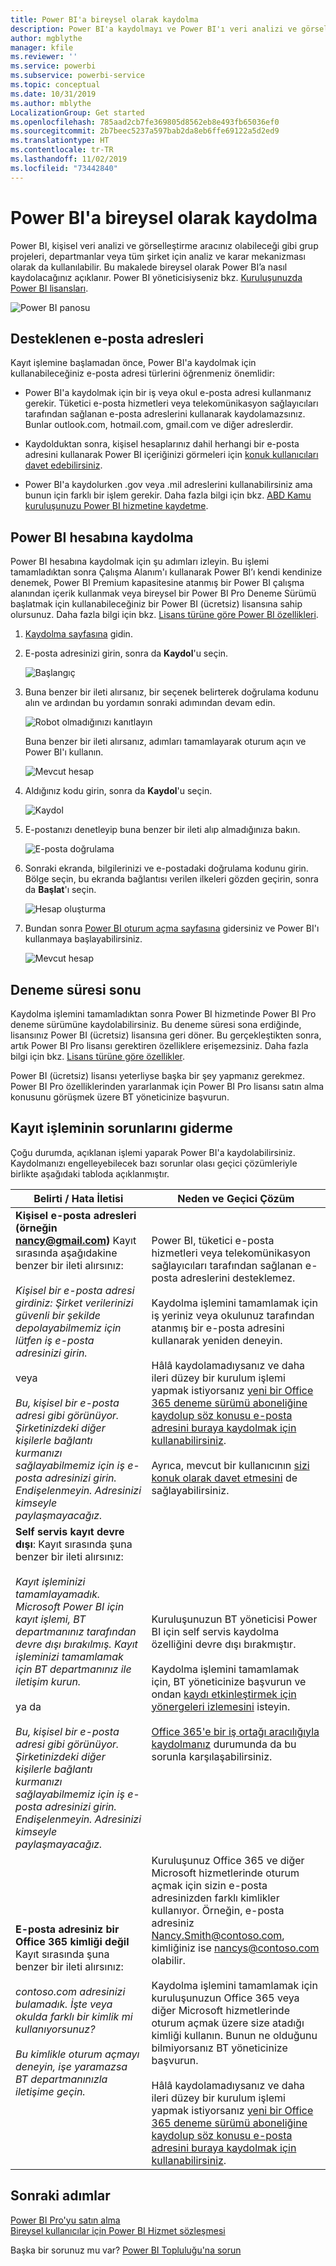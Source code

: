 ```yaml
---
title: Power BI'a bireysel olarak kaydolma
description: Power BI'a kaydolmayı ve Power BI'ı veri analizi ve görselleştirme ihtiyaçlarınız için kullanmaya nasıl başlayacağınızı öğrenin.
author: mgblythe
manager: kfile
ms.reviewer: ''
ms.service: powerbi
ms.subservice: powerbi-service
ms.topic: conceptual
ms.date: 10/31/2019
ms.author: mblythe
LocalizationGroup: Get started
ms.openlocfilehash: 785aad2cb7fe369805d8562eb8e493fb65036ef0
ms.sourcegitcommit: 2b7beec5237a597bab2da8eb6ffe69122a5d2ed9
ms.translationtype: HT
ms.contentlocale: tr-TR
ms.lasthandoff: 11/02/2019
ms.locfileid: "73442840"
---
```

# <a name="sign-up-for-power-bi-as-an-individual"></a>Power BI'a bireysel olarak kaydolma

Power BI, kişisel veri analizi ve görselleştirme aracınız olabileceği gibi grup projeleri, departmanlar veya tüm şirket için analiz ve karar mekanizması olarak da kullanılabilir. Bu makalede bireysel olarak Power BI’a nasıl kaydolacağınız açıklanır. Power BI yöneticisiyseniz bkz. [Kuruluşunuzda Power BI lisansları](service-admin-licensing-organization.md).

![Power BI panosu](media/service-self-service-signup-for-power-bi/dashboard.png)

## <a name="supported-email-addresses"></a>Desteklenen e-posta adresleri

Kayıt işlemine başlamadan önce, Power BI'a kaydolmak için kullanabileceğiniz e-posta adresi türlerini öğrenmeniz önemlidir:

* Power BI'a kaydolmak için bir iş veya okul e-posta adresi kullanmanız gerekir. Tüketici e-posta hizmetleri veya telekomünikasyon sağlayıcıları tarafından sağlanan e-posta adreslerini kullanarak kaydolamazsınız. Bunlar outlook.com, hotmail.com, gmail.com ve diğer adreslerdir.

* Kaydolduktan sonra, kişisel hesaplarınız dahil herhangi bir e-posta adresini kullanarak Power BI içeriğinizi görmeleri için [konuk kullanıcıları davet edebilirsiniz](https://docs.microsoft.com/azure/active-directory/active-directory-b2b-what-is-azure-ad-b2b).

* Power BI'a kaydolurken .gov veya .mil adreslerini kullanabilirsiniz ama bunun için farklı bir işlem gerekir. Daha fazla bilgi için bkz. [ABD Kamu kuruluşunuzu Power BI hizmetine kaydetme](service-govus-signup.md).

## <a name="sign-up-for-a-power-bi-account"></a>Power BI hesabına kaydolma

Power BI hesabına kaydolmak için şu adımları izleyin. Bu işlemi tamamladıktan sonra Çalışma Alanım'ı kullanarak Power BI’ı kendi kendinize denemek, Power BI Premium kapasitesine atanmış bir Power BI çalışma alanından içerik kullanmak veya bireysel bir Power BI Pro Deneme Sürümü başlatmak için kullanabileceğiniz bir Power BI (ücretsiz) lisansına sahip olursunuz. Daha fazla bilgi için bkz. [Lisans türüne göre Power BI özellikleri](service-features-license-type.md). 

1. [Kaydolma sayfasına](https://signup.microsoft.com/signup?sku=a403ebcc-fae0-4ca2-8c8c-7a907fd6c235) gidin.

1. E-posta adresinizi girin, sonra da **Kaydol**'u seçin.

    ![Başlangıç](media/service-self-service-signup-for-power-bi/get-started.png)

1. Buna benzer bir ileti alırsanız, bir seçenek belirterek doğrulama kodunu alın ve ardından bu yordamın sonraki adımından devam edin.

    ![Robot olmadığınızı kanıtlayın](media/service-self-service-signup-for-power-bi/prove-robot.png)

    Buna benzer bir ileti alırsanız, adımları tamamlayarak oturum açın ve Power BI'ı kullanın.

    ![Mevcut hesap](media/service-self-service-signup-for-power-bi/existing-account.png)

1. Aldığınız kodu girin, sonra da **Kaydol**'u seçin.

    ![Kaydol](media/service-self-service-signup-for-power-bi/sign-up.png)

1. E-postanızı denetleyip buna benzer bir ileti alıp almadığınıza bakın.

    ![E-posta doğrulama](media/service-self-service-signup-for-power-bi/email-verification.png)

1. Sonraki ekranda, bilgilerinizi ve e-postadaki doğrulama kodunu girin. Bölge seçin, bu ekranda bağlantısı verilen ilkeleri gözden geçirin, sonra da **Başlat**'ı seçin.

    ![Hesap oluşturma](media/service-self-service-signup-for-power-bi/create-account.png)

1. Bundan sonra [Power BI oturum açma sayfasına](https://powerbi.microsoft.com/landing/signin/) gidersiniz ve Power BI'ı kullanmaya başlayabilirsiniz.

    ![Mevcut hesap](media/service-self-service-signup-for-power-bi/welcome-screen.png)

## <a name="trial-expiration"></a>Deneme süresi sonu

Kaydolma işlemini tamamladıktan sonra Power BI hizmetinde Power BI Pro deneme sürümüne kaydolabilirsiniz. Bu deneme süresi sona erdiğinde, lisansınız Power BI (ücretsiz) lisansına geri döner. Bu gerçekleştikten sonra, artık Power BI Pro lisansı gerektiren özelliklere erişemezsiniz. Daha fazla bilgi için bkz. [Lisans türüne göre özellikler](service-features-license-type.md).

Power BI (ücretsiz) lisansı yeterliyse başka bir şey yapmanız gerekmez. Power BI Pro özelliklerinden yararlanmak için Power BI Pro lisansı satın alma konusunu görüşmek üzere BT yöneticinize başvurun.

## <a name="troubleshooting-the-sign-up-process"></a>Kayıt işleminin sorunlarını giderme

Çoğu durumda, açıklanan işlemi yaparak Power BI'a kaydolabilirsiniz. Kaydolmanızı engelleyebilecek bazı sorunlar olası geçici çözümleriyle birlikte aşağıdaki tabloda açıklanmıştır.

| Belirti / Hata İletisi | Neden ve Geçici Çözüm |
| ----------------------- | -------------------- |
| <strong>Kişisel e-posta adresleri (örneğin nancy@gmail.com)</strong> Kayıt sırasında aşağıdakine benzer bir ileti alırsınız: <br /><br /> *Kişisel bir e-posta adresi girdiniz: Şirket verilerinizi güvenli bir şekilde depolayabilmemiz için lütfen iş e-posta adresinizi girin.* <br /><br /> veya <br /><br /> *Bu, kişisel bir e-posta adresi gibi görünüyor. Şirketinizdeki diğer kişilerle bağlantı kurmanızı sağlayabilmemiz için iş e-posta adresinizi girin. Endişelenmeyin. Adresinizi kimseyle paylaşmayacağız.* | Power BI, tüketici e-posta hizmetleri veya telekomünikasyon sağlayıcıları tarafından sağlanan e-posta adreslerini desteklemez. <br /><br /> Kaydolma işlemini tamamlamak için iş yeriniz veya okulunuz tarafından atanmış bir e-posta adresini kullanarak yeniden deneyin. <br /><br /> Hâlâ kaydolamadıysanız ve daha ileri düzey bir kurulum işlemi yapmak istiyorsanız [yeni bir Office 365 deneme sürümü aboneliğine kaydolup söz konusu e-posta adresini buraya kaydolmak için kullanabilirsiniz](service-admin-signing-up-for-power-bi-with-a-new-office-365-trial.md). <br /><br /> Ayrıca, mevcut bir kullanıcının [sizi konuk olarak davet etmesini](service-admin-azure-ad-b2b.md) de sağlayabilirsiniz. |
| **Self servis kayıt devre dışı**: Kayıt sırasında şuna benzer bir ileti alırsınız: <br /><br /> *Kayıt işleminizi tamamlayamadık. Microsoft Power BI için kayıt işlemi, BT departmanınız tarafından devre dışı bırakılmış. Kayıt işleminizi tamamlamak için BT departmanınız ile iletişim kurun.* <br /><br /> ya da <br /><br /> *Bu, kişisel bir e-posta adresi gibi görünüyor. Şirketinizdeki diğer kişilerle bağlantı kurmanızı sağlayabilmemiz için iş e-posta adresinizi girin. Endişelenmeyin. Adresinizi kimseyle paylaşmayacağız.* | Kuruluşunuzun BT yöneticisi Power BI için self servis kaydolma özelliğini devre dışı bırakmıştır. <br /><br /> Kaydolma işlemini tamamlamak için, BT yöneticinize başvurun ve ondan [kaydı etkinleştirmek için yönergeleri izlemesini](service-admin-licensing-organization.md#enable-or-disable-individual-user-sign-up-in-azure-active-directory) isteyin. <br/><br/> [Office 365'e bir iş ortağı aracılığıyla kaydolmanız](service-admin-syndication-partner.md) durumunda da bu sorunla karşılaşabilirsiniz. |
| **E-posta adresiniz bir Office 365 kimliği değil** Kayıt sırasında şuna benzer bir ileti alırsınız: <br /><br /> *contoso.com adresinizi bulamadık.  İşte veya okulda farklı bir kimlik mi kullanıyorsunuz? <br /><br /> Bu kimlikle oturum açmayı deneyin, işe yaramazsa BT departmanınızla iletişime geçin.* | Kuruluşunuz Office 365 ve diğer Microsoft hizmetlerinde oturum açmak için sizin e-posta adresinizden farklı kimlikler kullanıyor.  Örneğin, e-posta adresiniz Nancy.Smith@contoso.com, kimliğiniz ise nancys@contoso.com olabilir. <br /><br /> Kaydolma işlemini tamamlamak için kuruluşunuzun Office 365 veya diğer Microsoft hizmetlerinde oturum açmak üzere size atadığı kimliği kullanın.  Bunun ne olduğunu bilmiyorsanız BT yöneticinize başvurun. <br /><br /> Hâlâ kaydolamadıysanız ve daha ileri düzey bir kurulum işlemi yapmak istiyorsanız [yeni bir Office 365 deneme sürümü aboneliğine kaydolup söz konusu e-posta adresini buraya kaydolmak için kullanabilirsiniz](service-admin-signing-up-for-power-bi-with-a-new-office-365-trial.md). |

## <a name="next-steps"></a>Sonraki adımlar

[Power BI Pro'yu satın alma](service-admin-purchasing-power-bi-pro.md)  
[Bireysel kullanıcılar için Power BI Hizmet sözleşmesi](https://powerbi.microsoft.com/terms-of-service/)  

Başka bir sorunuz mu var? [Power BI Topluluğu'na sorun](http://community.powerbi.com/)
